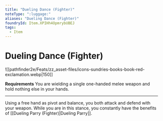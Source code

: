 ```yaml
---
title: "Dueling Dance (Fighter)"
noteType: ":luggage:"
aliases: "Dueling Dance (Fighter)"
foundryId: Item.XPIHh4OpmrybUBEJ
tags:
  - Item
---
```


# Dueling Dance (Fighter)
![[pathfinder2e/Feats/zz_asset-files/icons-sundries-books-book-red-exclamation.webp|150]]

**Requirements** You are wielding a single one-handed melee weapon and hold nothing else in your hands.

* * *

Using a free hand as pivot and balance, you both attack and defend with your weapon. While you are in this stance, you constantly have the benefits of [[Dueling Parry (Fighter)|Dueling Parry]].
